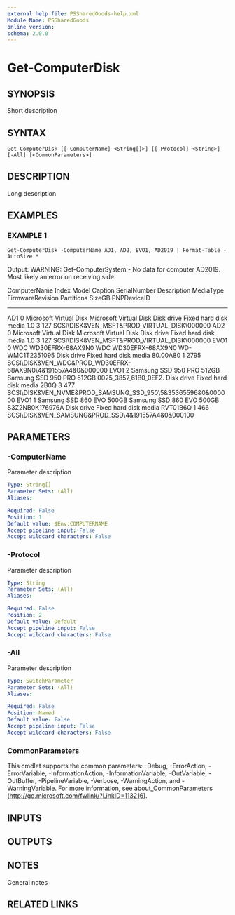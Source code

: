 ```yaml
---
external help file: PSSharedGoods-help.xml
Module Name: PSSharedGoods
online version:
schema: 2.0.0
---
```


# Get-ComputerDisk

## SYNOPSIS
Short description

## SYNTAX

```
Get-ComputerDisk [[-ComputerName] <String[]>] [[-Protocol] <String>] [-All] [<CommonParameters>]
```

## DESCRIPTION
Long description

## EXAMPLES

### EXAMPLE 1
```
Get-ComputerDisk -ComputerName AD1, AD2, EVO1, AD2019 | Format-Table -AutoSize *
```

Output:
WARNING: Get-ComputerSystem - No data for computer AD2019.
Most likely an error on receiving side.

ComputerName Index Model                     Caption                   SerialNumber         Description MediaType             FirmwareRevision Partitions SizeGB PNPDeviceID
------------ ----- -----                     -------                   ------------         ----------- ---------             ---------------- ---------- ------ -----------
AD1              0 Microsoft Virtual Disk    Microsoft Virtual Disk                         Disk drive  Fixed hard disk media 1.0                       3    127 SCSI\DISK&VEN_MSFT&PROD_VIRTUAL_DISK\000000
AD2              0 Microsoft Virtual Disk    Microsoft Virtual Disk                         Disk drive  Fixed hard disk media 1.0                       3    127 SCSI\DISK&VEN_MSFT&PROD_VIRTUAL_DISK\000000
EVO1             0 WDC WD30EFRX-68AX9N0      WDC WD30EFRX-68AX9N0      WD-WMC1T2351095      Disk drive  Fixed hard disk media 80.00A80                  1   2795 SCSI\DISK&VEN_WDC&PROD_WD30EFRX-68AX9N0\4&191557A4&0&000000
EVO1             2 Samsung SSD 950 PRO 512GB Samsung SSD 950 PRO 512GB 0025_3857_61B0_0EF2.
Disk drive  Fixed hard disk media 2B0Q                      3    477 SCSI\DISK&VEN_NVME&PROD_SAMSUNG_SSD_950\5&35365596&0&000000
EVO1             1 Samsung SSD 860 EVO 500GB Samsung SSD 860 EVO 500GB S3Z2NB0K176976A      Disk drive  Fixed hard disk media RVT01B6Q                  1    466 SCSI\DISK&VEN_SAMSUNG&PROD_SSD\4&191557A4&0&000100

## PARAMETERS

### -ComputerName
Parameter description

```yaml
Type: String[]
Parameter Sets: (All)
Aliases:

Required: False
Position: 1
Default value: $Env:COMPUTERNAME
Accept pipeline input: False
Accept wildcard characters: False
```

### -Protocol
Parameter description

```yaml
Type: String
Parameter Sets: (All)
Aliases:

Required: False
Position: 2
Default value: Default
Accept pipeline input: False
Accept wildcard characters: False
```

### -All
Parameter description

```yaml
Type: SwitchParameter
Parameter Sets: (All)
Aliases:

Required: False
Position: Named
Default value: False
Accept pipeline input: False
Accept wildcard characters: False
```

### CommonParameters
This cmdlet supports the common parameters: -Debug, -ErrorAction, -ErrorVariable, -InformationAction, -InformationVariable, -OutVariable, -OutBuffer, -PipelineVariable, -Verbose, -WarningAction, and -WarningVariable.
For more information, see about_CommonParameters (http://go.microsoft.com/fwlink/?LinkID=113216).

## INPUTS

## OUTPUTS

## NOTES
General notes

## RELATED LINKS
